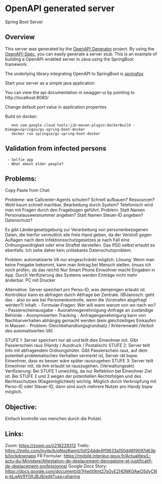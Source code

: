 # OpenAPI generated server

Spring Boot Server 


## Overview  
This server was generated by the [OpenAPI Generator](https://openapi-generator.tech) project.
By using the [OpenAPI-Spec](https://openapis.org), you can easily generate a server stub.
This is an example of building a OpenAPI-enabled server in Java using the SpringBoot framework.

The underlying library integrating OpenAPI to SpringBoot is [springfox](https://github.com/springfox/springfox)

Start your server as a simple java application

You can view the api documentation in swagger-ui by pointing to  
http://localhost:8080/

Change default port value in application.properties

Build on docker: 
    
       mvn com.google.cloud.tools:jib-maven-plugin:dockerBuild -Dimage=springio/gs-spring-boot-docker
       docker run springio/gs-spring-boot-docker

## Validation from infected persons
     - Selfie app
     - What about older people?



## Problems:

Copy Paste from Chat: 


Probleme: wie Callcenter-Agents schulen? Schnell aufbauen? Ressourcen?
    Wohl kaum schnell machbar.
    Bearbeitung durch System?
    Telefonisch wird man mit Fragen durch den Fragebogen geführt.
    Problem: Statt Namen Personalausweisnummer angeben? Statt Namen Steuer-ID angeben? Datenschutz? 

Es gibt Ländergesetzgebung zur Verarbeitung von personenbezogenen Daten, die hierfür vermutlich alle freie Hand geben, da der Verstoß gegen Auflagen nach dem Infektionsschutzgesetzes je nach Fall eine Ordnungswidrigkeit oder eine Straftat darstellen. Das IfSG selbst erlaubt es ebenfalls. Ich sehe daher kein unlösbares Datenschutzproblem.

Problem: automatisierte VA nur eingeschränkt möglich.
    Lösung: Wenn man keine Freigabe bekommt, kann man Antrag bei Mensch stellen. (muss ich noch prüfen, ob das reicht)
    Nur Smart Phone
    Einwohner macht Eingaben in App. Durch Verifizierung des Systems werden Einträge nicht mehr änderbar.
    PC mit Drucker


Alternative: Server speichert pro Perso-ID, was demjenigen erlaubt ist. Kontrolleur kann es abfragen durch Abfrage bei Zentrale. (@Janosch: geht das - also so wie bei Personenkontrolle, wenn die Vorstrafen abgefragt werden?)
Inhalt:
    - Formular-Fragen: Wer will wann warum von wo nach wo?
    - Passierscheinausgabe
    - Ausnahmegenehmigung-Anfrage an zuständige Behörde
    - Anonymisierten Tracking - Anfragengenehmigung kann von Nachbarverhalten abhängig gemacht werden (kein gleichzeitiges Einkaufen in Massen - Problem: Gleichbehandlungsgrundsatz / Kriterienwahl /Verbot des automatisierten VA)


STUFE 1: Server speichert nur ab und teilt dies Einwohner mit. Gibt Passierschein raus (Handy / Ausdruck / Postalisch)
STUFE 2: Server teilt Info mit abfragendem Ordnungshüter. Gibt Passierschein raus, auf dem potentiell problematisches Verhalten vermerkt ist, Server rät bspw. Einwohner, dass es besser wäre später rauszugehen
STUFE 3: Server teilt Einwohner mit, ob ihm erlaubt ist rauszugehen. (Verwaltungsakt)
Verifizierung:
Bei STUFE 1 unwichtig, da nur Reflektion bei Einwohner Ziel ist. Bei STUFE 2 und 3 wegen der potentiellen Rechtsfolgen und des Rechtsschutzes (Klagemöglichkeit) wichtig.
Möglich durch Verknüpfung mit Perso-ID oder Steuer-ID, dann sind auch mehrere Nutzer pro Handy bspw möglich.


## Objective:

Einfach kontrolle von menchen durch die Polizei. 


## Links:
Zoom: https://zoom.us/j/218229312
Trello: https://trello.com/invite/b/qNqzKwmt/0d124dde4ff9633a150d46f9097d63bb/lockdownapp
FR Formular: https://mobile.interieur.gouv.fr/Actualites/L-actu-du-Ministere/Attestation-de-deplacement-derogatoire-et-justificatif-de-deplacement-professionnel
Google Docs Story: https://docs.google.com/document/d/1Hwtjt9mt27sGvEZHDNK0AwO5dyCNp-bLqAV9Y0XJBJ8/edit?usp=sharing

